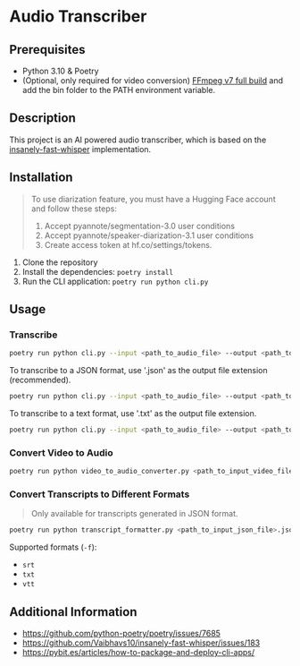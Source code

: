 # Audio Transcriber

## Prerequisites

- Python 3.10 & Poetry
- (Optional, only required for video conversion) [FFmpeg v7 full build](https://www.gyan.dev/ffmpeg/builds/ffmpeg-release-full.7z) and add the bin folder to the PATH environment variable.

## Description

This project is an AI powered audio transcriber, which is based on the [insanely-fast-whisper](https://github.com/Vaibhavs10/insanely-fast-whisper) implementation.

## Installation

> To use diarization feature, you must have a Hugging Face account and follow these steps:
> 1. Accept pyannote/segmentation-3.0 user conditions
> 2. Accept pyannote/speaker-diarization-3.1 user conditions
> 3. Create access token at hf.co/settings/tokens.

1. Clone the repository
2. Install the dependencies: `poetry install`
3. Run the CLI application: `poetry run python cli.py`

## Usage

### Transcribe

```bash
poetry run python cli.py --input <path_to_audio_file> --output <path_to_output_file>
```

To transcribe to a JSON format, use '.json' as the output file extension (recommended).

```bash
poetry run python cli.py --input <path_to_audio_file> --output <path_to_output_file>.json
```

To transcribe to a text format, use '.txt' as the output file extension.

```bash
poetry run python cli.py --input <path_to_audio_file> --output <path_to_output_file>.txt
```

### Convert Video to Audio

```bash
poetry run python video_to_audio_converter.py <path_to_input_video_file>.mp4 -o <path_to_output_audio_file>.mp3
```

### Convert Transcripts to Different Formats

> Only available for transcripts generated in JSON format.

```bash
poetry run python transcript_formatter.py <path_to_input_json_file>.json -f vtt -o <path_to_output_file_without_extension>
```

Supported formats (`-f`):
- `srt`
- `txt`
- `vtt`

## Additional Information

- https://github.com/python-poetry/poetry/issues/7685
- https://github.com/Vaibhavs10/insanely-fast-whisper/issues/183
- https://pybit.es/articles/how-to-package-and-deploy-cli-apps/